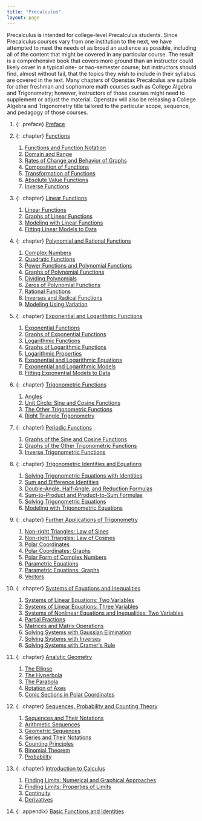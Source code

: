```yaml
---
title: "Precalculus"
layout: page
---
```



<div data-type="abstract">
Precalculus is intended for college-level Precalculus students. Since Precalculus courses vary from one institution to the next, we have attempted to meet the needs of as broad an audience as possible, including all of the content that might be covered in any particular course. The result is a comprehensive book that covers more ground than an instructor could likely cover in a typical one- or two-semester course; but instructors should find, almost without fail, that the topics they wish to include in their syllabus are covered in the text. Many chapters of Openstax Precalculus are suitable for other freshman and sophomore math courses such as College Algebra and Trigonometry; however, instructors of those courses might need to supplement or adjust the material. Openstax will also be releasing a College Algebra and Trigonometry title tailored to the particular scope, sequence, and pedagogy of those courses.
</div>

1.  {: .preface} [Preface](contents/m50919.md)
2.  {: .chapter} [Functions](contents/m49299.md)
    1.  [Functions and Function Notation](contents/m49301.md)
    2.  [Domain and Range](contents/m49304.md)
    3.  [Rates of Change and Behavior of Graphs](contents/m49306.md)
    4.  [Composition of Functions](contents/m49308.md)
    5.  [Transformation of Functions](contents/m49312.md)
    6.  [Absolute Value Functions](contents/m49314.md)
    7.  [Inverse Functions](contents/m49320.md)

3.  {: .chapter} [Linear Functions](contents/m49321.md)
    1.  [Linear Functions](contents/m49324.md)
    2.  [Graphs of Linear Functions](contents/m50389.md)
    3.  [Modeling with Linear Functions](contents/m49326.md)
    4.  [Fitting Linear Models to Data](contents/m49327.md)

4.  {: .chapter} [Polynomial and Rational Functions](contents/m49334.md)
    1.  [Complex Numbers](contents/m49335.md)
    2.  [Quadratic Functions](contents/m49337.md)
    3.  [Power Functions and Polynomial Functions](contents/m49346.md)
    4.  [Graphs of Polynomial Functions](contents/m49347.md)
    5.  [Dividing Polynomials](contents/m49348.md)
    6.  [Zeros of Polynomial Functions](contents/m49349.md)
    7.  [Rational Functions](contents/m49351.md)
    8.  [Inverses and Radical Functions](contents/m49352.md)
    9.  [Modeling Using Variation](contents/m49353.md)

5.  {: .chapter} [Exponential and Logarithmic Functions](contents/m49356.md)
    1.  [Exponential Functions](contents/m49361.md)
    2.  [Graphs of Exponential Functions](contents/m49362.md)
    3.  [Logarithmic Functions](contents/m49363.md)
    4.  [Graphs of Logarithmic Functions](contents/m49364.md)
    5.  [Logarithmic Properties](contents/m49365.md)
    6.  [Exponential and Logarithmic Equations](contents/m49366.md)
    7.  [Exponential and Logarithmic Models](contents/m49367.md)
    8.  [Fitting Exponential Models to Data](contents/m49368.md)

6.  {: .chapter} [Trigonometric Functions](contents/m49369.md)
    1.  [Angles](contents/m49371.md)
    2.  [Unit Circle: Sine and Cosine Functions](contents/m49372.md)
    3.  [The Other Trigonometric Functions](contents/m49374.md)
    4.  [Right Triangle Trigonometry](contents/m49384.md)

7.  {: .chapter} [Periodic Functions](contents/m49386.md)
    1.  [Graphs of the Sine and Cosine Functions](contents/m49387.md)
    2.  [Graphs of the Other Trigonometric Functions](contents/m49389.md)
    3.  [Inverse Trigonometric Functions](contents/m49390.md)

8.  {: .chapter} [Trigonometric Identities and Equations](contents/m49392.md)
    1.  [Solving Trigonometric Equations with Identities](contents/m49393.md)
    2.  [Sum and Difference Identities](contents/m49395.md)
    3.  [Double-Angle, Half-Angle, and Reduction Formulas](contents/m49396.md)
    4.  [Sum-to-Product and Product-to-Sum Formulas](contents/m49397.md)
    5.  [Solving Trigonometric Equations](contents/m49398.md)
    6.  [Modeling with Trigonometric Equations](contents/m49399.md)

9.  {: .chapter} [Further Applications of Trigonometry](contents/m49402.md)
    1.  [Non-right Triangles: Law of Sines](contents/m49404.md)
    2.  [Non-right Triangles: Law of Cosines](contents/m49405.md)
    3.  [Polar Coordinates](contents/m49406.md)
    4.  [Polar Coordinates: Graphs](contents/m49407.md)
    5.  [Polar Form of Complex Numbers](contents/m49408.md)
    6.  [Parametric Equations](contents/m49409.md)
    7.  [Parametric Equations: Graphs](contents/m49411.md)
    8.  [Vectors](contents/m49412.md)

10. {: .chapter} [Systems of Equations and Inequalities](contents/m49418.md)
    1.  [Systems of Linear Equations: Two Variables](contents/m49420.md)
    2.  [Systems of Linear Equations: Three Variables](contents/m49419.md)
    3.  [Systems of Nonlinear Equations and Inequalities: Two Variables](contents/m49431.md)
    4.  [Partial Fractions](contents/m49432.md)
    5.  [Matrices and Matrix Operations](contents/m49433.md)
    6.  [Solving Systems with Gaussian Elimination](contents/m49434.md)
    7.  [Solving Systems with Inverses](contents/m49435.md)
    8.  [Solving Systems with Cramer\'s Rule](contents/m49436.md)

11. {: .chapter} [Analytic Geometry](contents/m49437.md)
    1.  [The Ellipse](contents/m49438.md)
    2.  [The Hyperbola](contents/m49439.md)
    3.  [The Parabola](contents/m49440.md)
    4.  [Rotation of Axes](contents/m49441.md)
    5.  [Conic Sections in Polar Coordinates](contents/m49442.md)

12. {: .chapter} [Sequences, Probability and Counting Theory](contents/m49443.md)
    1.  [Sequences and Their Notations](contents/m49444.md)
    2.  [Arithmetic Sequences](contents/m49445.md)
    3.  [Geometric Sequences](contents/m49446.md)
    4.  [Series and Their Notations](contents/m49447.md)
    5.  [Counting Principles](contents/m49448.md)
    6.  [Binomial Theorem](contents/m49449.md)
    7.  [Probability](contents/m49450.md)

13. {: .chapter} [Introduction to Calculus](contents/m49451.md)
    1.  [Finding Limits: Numerical and Graphical Approaches](contents/m49452.md)
    2.  [Finding Limits: Properties of Limits](contents/m49453.md)
    3.  [Continuity](contents/m49454.md)
    4.  [Derivatives](contents/m49455.md)

14. {: .appendix} [Basic Functions and Identities](contents/m50414.md)

